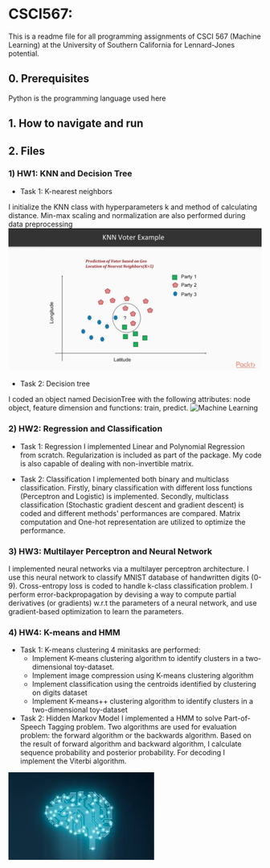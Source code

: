 # CSCI567:
This is a readme file for all programming assignments of CSCI 567 (Machine Learning) at the University of Southern California
for Lennard-Jones potential.

## 0. Prerequisites
Python is the programming language used here
## 1. How to navigate and run

## 2. Files
### 1) HW1: KNN and Decision Tree
- Task 1: K-nearest neighbors

I initialize the KNN class with hyperparameters k and method of calculating distance. Min-max scaling and normalization are also performed during data preprocessing
![Machine Learning](/graphic/knn.jpg)

- Task 2: Decision tree

I coded an object named DecisionTree with the following attributes: node object, feature dimension and functions: train, predict.
![Machine Learning](/graphic/decisiontree.png)
### 2) HW2: Regression and Classification
- Task 1: Regression
I implemented Linear and Polynomial Regression from scratch. Regularization is included as part of the package. My code is also capable of dealing with non-invertible matrix.

- Task 2: Classification
I implemented both binary and multiclass classification. Firstly, binary classification with different loss functions (Perceptron and Logistic) is implemented. Secondly, multiclass classification (Stochastic gradient descent and gradient descent) is coded and different methods' performances are compared. Matrix computation and One-hot representation are utilized to optimize the performance.

### 3) HW3: Multilayer Perceptron and Neural Network

I implemented neural networks via a multilayer perceptron architecture. I use this neural network to classify MNIST database of handwritten digits (0-9). Cross-entropy loss is coded to handle k-class classification problem. I perform error-backpropagation by devising a way to compute partial derivatives (or gradients) w.r.t the parameters of a neural network, and use gradient-based optimization to learn the parameters.

### 4) HW4: K-means and HMM
- Task 1: K-means clustering
4 minitasks are performed:
  <ul>
    <li> Implement K-means clustering algorithm to identify clusters in a two-dimensional toy-dataset. </li>
    <li> Implement image compression using K-means clustering algorithm </li>
    <li> Implement classification using the centroids identified by clustering on digits dataset </li>
    <li> Implement K-means++ clustering algorithm to identify clusters in a two-dimensional toy-dataset </li>
  </ul>
- Task 2: Hidden Markov Model
I implemented a HMM to solve Part-of-Speech Tagging problem. Two algorithms are used for evaluation problem: the forward algorithm or the backwards algorithm.  Based on the result of forward algorithm and backward algorithm, I calculate sequence probability and posterior probability. For decoding I implement the Viterbi algorithm.

![Machine Learning](/graphic/ml.jpg)
